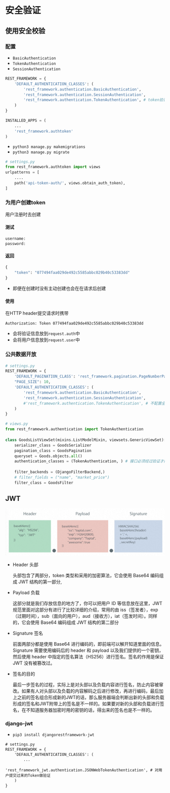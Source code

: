 # 安全验证

## 使用安全校验

### 配置

* `BasicAuthentication`
* `TokenAuthentication`
* `SessionAuthentication`

````python
REST_FRAMEWORK = {
    'DEFAULT_AUTHENTICATION_CLASSES': (
        'rest_framework.authentication.BasicAuthentication',
        'rest_framework.authentication.SessionAuthentication',
        'rest_framework.authentication.TokenAuthentication', # token验证的方式
    )
}
````

````python
INSTALLED_APPS = (
    ...
    'rest_framework.authtoken'
)
````

* `python3 manage.py makemigrations`
* `python3 manage.py migrate`

```python
# settings.py
from rest_framework.authtoken import views
urlpatterns = [
	....
    path('api-token-auth/', views.obtain_auth_token),
]
```

### 为用户创建token

用户注册时去创建

#### 测试

```
username:
password: 
```

#### 返回

```python
{
    "token": "077494faa029de492c5585abbc029b40c53383dd"
}
```

* 即便在创建时没有主动创建也会在在请求后创建

#### 使用

在HTTP header提交请求时携带

```
Authorization: Token 077494faa029de492c5585abbc029b40c53383dd
```

* 会将验证信息放到`request.auth`中
* 会将用户信息放到`request.user`中

### 公共数据开放

```python
# settings.py
REST_FRAMEWORK = {
    'DEFAULT_PAGINATION_CLASS': 'rest_framework.pagination.PageNumberPagination',
    "PAGE_SIZE": 10,
    'DEFAULT_AUTHENTICATION_CLASSES': (
        'rest_framework.authentication.BasicAuthentication',
        'rest_framework.authentication.SessionAuthentication',
        #'rest_framework.authentication.TokenAuthentication', # 不配置全局的
    )
}
```

````python
# views.py
from rest_framework.authentication import TokenAuthentication

class GoodsListViewSet(mixins.ListModelMixin, viewsets.GenericViewSet):
    serializer_class = GoodsSerializer
    pagination_class = GoodsPagination
    queryset = Goods.objects.all()
    authentication_classes = (TokenAuthentication, ) # 接口必须经过验证才能获得数据

    filter_backends = (DjangoFilterBackend,)
    # filter_fields = ("name", "market_price")
    filter_class = GoodsFilter
````

## JWT

![](./images/jwt.jpg)

* Header 头部

  头部包含了两部分，token 类型和采用的加密算法，它会使用 Base64 编码组成 JWT 结构的第一部分,

* Payload 负载

  这部分就是我们存放信息的地方了，你可以把用户 ID 等信息放在这里，JWT 规范里面对这部分有进行了比较详细的介绍，常用的由 iss（签发者），exp（过期时间），sub（面向的用户），aud（接收方），iat（签发时间）。同样的，它会使用 Base64 编码组成 JWT 结构的第二部分

* Signature 签名

  前面两部分都是使用 Base64 进行编码的，即前端可以解开知道里面的信息。Signature 需要使用编码后的 header 和 payload 以及我们提供的一个密钥，然后使用 header 中指定的签名算法（HS256）进行签名。签名的作用是保证 JWT 没有被篡改过。

* 签名的目的

  最后一步签名的过程，实际上是对头部以及负载内容进行签名，防止内容被窜改。如果有人对头部以及负载的内容解码之后进行修改，再进行编码，最后加上之前的签名组合形成新的JWT的话，那么服务器端会判断出新的头部和负载形成的签名和JWT附带上的签名是不一样的。如果要对新的头部和负载进行签名，在不知道服务器加密时用的密钥的话，得出来的签名也是不一样的。

### django-jwt

* `pip3 install djangorestframework-jwt`

```
# settings.py
REST_FRAMEWORK = {
    'DEFAULT_AUTHENTICATION_CLASSES': (
		...
        'rest_framework_jwt.authentication.JSONWebTokenAuthentication', # 对用户提交过来的Token做验证
    )
}
```











